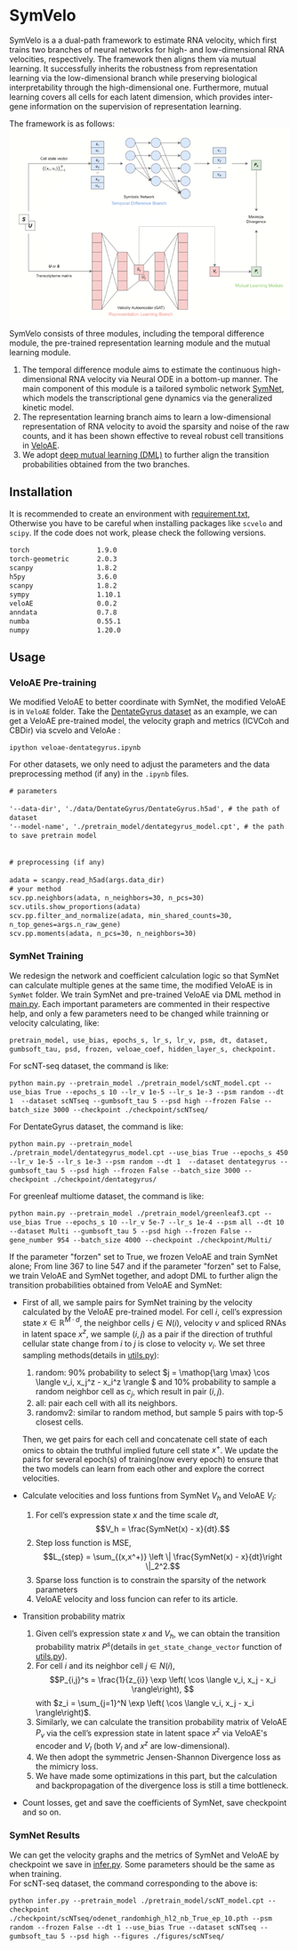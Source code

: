 # SymVelo

SymVelo is a a dual-path framework to estimate RNA velocity, which first trains two branches of neural networks for high- and low-dimensional RNA velocities, respectively. The framework then aligns them via mutual learning. It successfully inherits the robustness from representation learning via the low-dimensional branch while preserving biological interpretability through the high-dimensional one. Furthermore, mutual learning covers all cells for each latent dimension, which provides inter-gene information on the supervision of representation learning.

The framework is as follows:
![](./doc/framework.png)


SymVelo consists of three modules, including the temporal difference module, the pre-trained representation learning module and the mutual learning module. 
1. The temporal difference module aims to estimate the continuous high-dimensional RNA velocity via Neural ODE in a bottom-up manner. The main component of this module is a tailored symbolic network [SymNet](https://arxiv.org/abs/1710.09668), which models the transcriptional gene dynamics via the generalized kinetic model. 
2. The representation learning branch aims to learn a low-dimensional representation of RNA velocity to avoid the sparsity and noise of the raw counts, and it has been shown effective to reveal robust cell transitions in [VeloAE](https://www.biorxiv.org/content/10.1101/2021.03.19.436127v1). 
3. We adopt [deep mutual learning (DML)](https://ec.europa.eu/research-and-innovation/en/statistics/policy-support-facility/mutual-learning) to further align the transition probabilities obtained from the two branches.



## Installation

It is recommended to create an environment with [requirement.txt](requirement.txt), Otherwise you have to be careful when installing packages like ``scvelo`` and ``scipy``. If the code does not work, please check the following versions. 

```
torch                 1.9.0
torch-geometric       2.0.3
scanpy                1.8.2
h5py                  3.6.0
scanpy                1.8.2
sympy                 1.10.1
veloAE                0.0.2 
anndata               0.7.8
numba                 0.55.1
numpy                 1.20.0
```

## Usage

### VeloAE Pre-training

We modified VeloAE to better coordinate with SymNet, the modified VeloAE is in ``VeloAE`` folder. Take the [DentateGyrus dataset](./veloae-dentategyrus.ipynb) as an example, we can get a VeloAE pre-trained model, the velocity graph and metrics (ICVCoh and CBDir) via scvelo and VeloAe :

```
ipython veloae-dentategyrus.ipynb
```

For other datasets, we only need to adjust the parameters and the data preprocessing method (if any) in the ``.ipynb`` files.
```
# parameters

'--data-dir', './data/DentateGyrus/DentateGyrus.h5ad', # the path of dataset
'--model-name', './pretrain_model/dentategyrus_model.cpt', # the path to save pretrain model


# preprocessing (if any)

adata = scanpy.read_h5ad(args.data_dir)
# your method
scv.pp.neighbors(adata, n_neighbors=30, n_pcs=30)
scv.utils.show_proportions(adata)
scv.pp.filter_and_normalize(adata, min_shared_counts=30, n_top_genes=args.n_raw_gene)
scv.pp.moments(adata, n_pcs=30, n_neighbors=30)
```

### SymNet Training
We redesign the network and coefficient calculation logic so that SymNet can calculate multiple genes at the same time, the modified VeloAE is in ``SymNet`` folder.
We train SymNet and pre-trained VeloAE via DML method in [main.py](main.py). Each important parameters are commented in their respective help, and only a few parameters need to be changed while trainning or velocity calculating, like:

```
pretrain_model, use_bias, epochs_s, lr_s, lr_v, psm, dt, dataset, gumbsoft_tau, psd, frozen, veloae_coef, hidden_layer_s, checkpoint.
```

For scNT-seq dataset, the command is like:

```
python main.py --pretrain_model ./pretrain_model/scNT_model.cpt --use_bias True --epochs_s 10 --lr_v 1e-5 --lr_s 1e-3 --psm random --dt 1  --dataset scNTseq --gumbsoft_tau 5 --psd high --frozen False --batch_size 3000 --checkpoint ./checkpoint/scNTseq/
```
For DentateGyrus dataset, the command is like:

```
python main.py --pretrain_model ./pretrain_model/dentategyrus_model.cpt --use_bias True --epochs_s 450 --lr_v 1e-5 --lr_s 1e-3 --psm random --dt 1  --dataset dentategyrus --gumbsoft_tau 5 --psd high --frozen False --batch_size 3000 --checkpoint ./checkpoint/dentategyrus/
```
For greenleaf multiome dataset, the command is like:

```
python main.py --pretrain_model ./pretrain_model/greenleaf3.cpt --use_bias True --epochs_s 10 --lr_v 5e-7 --lr_s 1e-4 --psm all --dt 10  --dataset Multi --gumbsoft_tau 5 --psd high --frozen False --gene_number 954 --batch_size 4000 --checkpoint ./checkpoint/Multi/
```

If the parameter "forzen" set to True, we frozen VeloAE and train SymNet alone; From line 367 to line 547 and if the parameter "forzen" set to False, we train VeloAE and SymNet together, and adopt DML to further align the transition probabilities obtained from VeloAE and SymNet:
+ First of all, we sample pairs for SymNet training by the velocity calculated by the VeloAE pre-trained model. For cell $i$, cell’s expression state $x \in \mathbb{R}^{M\cdot d}$, the neighbor cells $j \in N(i)$, velocity $v$ and spliced RNAs in latent space $x^z$, we sample $(i, j)$ as a pair if the direction of truthful cellular state change from $i$ to $j$ is close to velocity $v_i$. We set three sampling methods(details in [utils.py](utils.py)): 
    1. random: 90% probability to select $j = \mathop{\arg \max}  \cos \langle v_i, x_j^z - x_i^z \rangle $ and 10% probability to sample a random neighbor cell as $c_j$, which result in pair $(i, j)$.
    2. all: pair each cell with all its neighbors.
    3. randomv2: similar to random method, but sample 5 pairs with top-5 closest cells. 

    Then, we get pairs for each cell and concatenate cell state of each omics to obtain the truthful implied future cell state $x^+$. We update the pairs for several epoch(s) of training(now every epoch) to ensure that the two models can learn from each other and explore the correct velocities.

+ Calculate velocities and loss funtions from SymNet $V_h$ and VeloAE $V_l$:
    1. For cell’s expression state $x$ and the time scale $dt$, $$V_h = \frac{SymNet(x) - x}{dt}.$$
    2. Step loss function is MSE, $$L_{step} = \sum_{(x,x^+)} \left \| \frac{SymNet(x) - x}{dt}\right \|_2^2.$$
    3. Sparse loss function is to constrain the sparsity of the network parameters
    4. VeloAE velocity and loss funcion can refer to its article.

+ Transition probability matrix
    1. Given cell’s expression state $x$ and $V_h$, we can obtain the transition probability matrix $P^s$(details in ``get_state_change_vector`` function of [utils.py](utils.py)).  
    2. For cell $i$ and its neighbor cell $j \in N(i)$, $$P_{i,j}^s = \frac{1}{z_{i}} \exp \left( \cos \langle v_i, x_j - x_i \rangle\right), $$ with $z_i = \sum_{j=1}^N \exp \left( \cos \langle v_i, x_j - x_i \rangle\right)$.  
    3. Similarly, we can calculate the transition probability matrix of VeloAE $P_v$ via the cell’s expression state in latent space $x^z$ via VeloAE's encoder and $V_l$ (both $V_l$ and $x^z$ are low-dimensional).  
    4. We then adopt the symmetric Jensen-Shannon Divergence loss as the mimicry loss.
    5. We have made some optimizations in this part, but the calculation and backpropagation of the divergence loss is still a time bottleneck.

+ Count losses, get and save the coefficients of SymNet, save checkpoint and so on.

### SymNet Results

We can get the velocity graphs and the metrics of SymNet and VeloAE by checkpoint we save in [infer.py](infer.py). Some parameters should be the same as when training.  
For scNT-seq dataset, the command corresponding to the above is:

```
python infer.py --pretrain_model ./pretrain_model/scNT_model.cpt --checkpoint ./checkpoint/scNTseq/odenet_randomhigh_hl2_nb_True_ep_10.pth --psm random --frozen False --dt 1 --use_bias True --dataset scNTseq --gumbsoft_tau 5 --psd high --figures ./figures/scNTseq/
```
